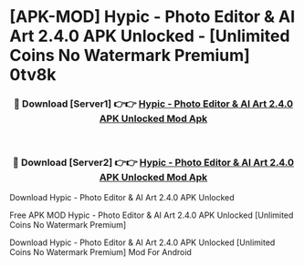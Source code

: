 # [APK-MOD] Hypic - Photo Editor & AI Art 2.4.0 APK Unlocked - [Unlimited Coins No Watermark Premium] 0tv8k



<div align="center">
<h3>🔴 Download [Server1] 👉👉 <a href="https://momento.my/?title=Hypic_-_Photo_Editor_&_AI_Art_2.4.0_APK_Unlocked">Hypic - Photo Editor & AI Art 2.4.0 APK Unlocked Mod Apk</a></h3><br>

<h3>🔴 Download [Server2] 👉👉 <a href="https://momento.my/?title=Hypic_-_Photo_Editor_&_AI_Art_2.4.0_APK_Unlocked">Hypic - Photo Editor & AI Art 2.4.0 APK Unlocked Mod Apk</a></h3>
</div>



Download Hypic - Photo Editor & AI Art 2.4.0 APK Unlocked 

Free APK MOD Hypic - Photo Editor & AI Art 2.4.0 APK Unlocked [Unlimited Coins No Watermark Premium]

Download Hypic - Photo Editor & AI Art 2.4.0 APK Unlocked [Unlimited Coins No Watermark Premium] Mod For Android
